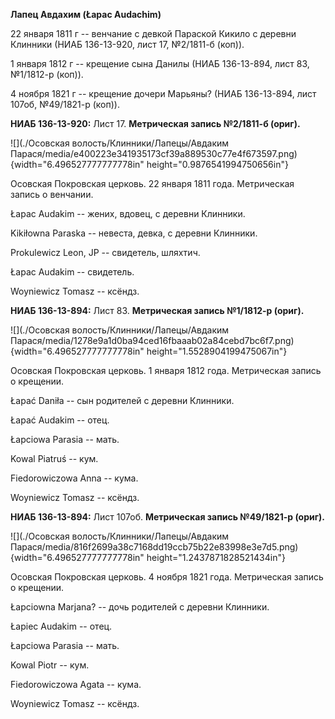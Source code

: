 **Лапец Авдахим (Łapac Audachim)**

22 января 1811 г -- венчание с девкой Параской Кикило с деревни Клинники
(НИАБ 136-13-920, лист 17, №2/1811-б (коп)).

1 января 1812 г -- крещение сына Данилы (НИАБ 136-13-894, лист 83,
№1/1812-р (коп)).

4 ноября 1821 г -- крещение дочери Марьяны? (НИАБ 136-13-894, лист
107об, №49/1821-р (коп)).

**НИАБ 136-13-920:** Лист 17. **Метрическая запись №2/1811-б (ориг).**

![](./Осовская волость/Клинники/Лапецы/Авдаким Парася/media/e400223e341935173cf39a889530c77e4f673597.png){width="6.496527777777778in"
height="0.9876541994750656in"}

Осовская Покровская церковь. 22 января 1811 года. Метрическая запись о
венчании.

Łapac Audakim -- жених, вдовец, с деревни Клинники.

Kikiłowna Paraska -- невеста, девка, с деревни Клинники.

Prokulewicz Leon, JP -- свидетель, шляхтич.

Łapac Audakim -- свидетель.

Woyniewicz Tomasz -- ксёндз.

**НИАБ 136-13-894:** Лист 83. **Метрическая запись №1/1812-р (ориг).**

![](./Осовская волость/Клинники/Лапецы/Авдаким Парася/media/1278e9a1d0ba94ced16fbaaab02a84cebd7bc6f7.png){width="6.496527777777778in"
height="1.5528904199475067in"}

Осовская Покровская церковь. 1 января 1812 года. Метрическая запись о
крещении.

Łapać Daniła -- сын родителей с деревни Клинники.

Łapać Audakim -- отец.

Łapciowa Parasia -- мать.

Kowal Piatruś -- кум.

Fiedorowiczowa Anna -- кума.

Woyniewicz Tomasz -- ксёндз.

**НИАБ 136-13-894:** Лист 107об. **Метрическая запись №49/1821-р
(ориг).**

![](./Осовская волость/Клинники/Лапецы/Авдаким Парася/media/816f2699a38c7168dd19ccb75b22e83998e3e7d5.png){width="6.496527777777778in"
height="1.2437871828521434in"}

Осовская Покровская церковь. 4 ноября 1821 года. Метрическая запись о
крещении.

Łapciowna Marjana? -- дочь родителей с деревни Клинники.

Łapiec Audakim -- отец.

Łapciowa Parasia -- мать.

Kowal Piotr -- кум.

Fiedorowiczowa Agata -- кума.

Woyniewicz Tomasz -- ксёндз.
